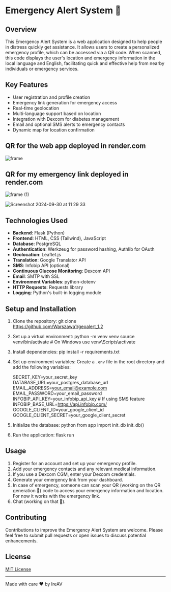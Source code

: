 # Emergency Alert System 🚨

## Overview
This Emergency Alert System is a web application designed to help people in distress quickly get assistance. It allows users to create a personalized emergency profile, which can be accessed via a QR code. When scanned, this code displays the user's location and emergency information in the local language and English, facilitating quick and effective help from nearby individuals or emergency services.

## Key Features
- User registration and profile creation
- Emergency link generation for emergency access
- Real-time geolocation
- Multi-language support based on location
- Integration with Dexcom for diabetes management
- Email and optional SMS alerts to emergency contacts
- Dynamic map for location confirmation


## QR for the web app deployed in render.com
   ![frame](https://github.com/user-attachments/assets/1ff94ab2-e0f3-4619-b896-bdbc53105b7a)

## QR for my emergency link deployed in render.com
   ![frame (1)](https://github.com/user-attachments/assets/bec77c41-947b-459d-938e-cc4eafc91d86)


![Screenshot 2024-09-30 at 11 29 33](https://github.com/user-attachments/assets/7cfaa1a3-e168-45b6-bdfc-ee77dd46432d)




## Technologies Used
- **Backend**: Flask (Python)
- **Frontend**: HTML, CSS (Tailwind), JavaScript
- **Database**: PostgreSQL
- **Authentication**: Werkzeug for password hashing, Authlib for OAuth
- **Geolocation**: Leaflet.js
- **Translation**: Google Translator API
- **SMS**: Infobip API (optional)
- **Continuous Glucose Monitoring**: Dexcom API
- **Email**: SMTP with SSL
- **Environment Variables**: python-dotenv
- **HTTP Requests**: Requests library
- **Logging**: Python's built-in logging module

## Setup and Installation
1. Clone the repository:
   git clone https://github.com/Warszawa1/geoalert_1.2
    
2. Set up a virtual environment:
   python -m venv venv
   source venv/bin/activate  # On Windows use venv\Scripts\activate
   
3. Install dependencies:
   pip install -r requirements.txt

4. Set up environment variables:
   Create a `.env` file in the root directory and add the following variables:

   SECRET_KEY=your_secret_key
   DATABASE_URL=your_postgres_database_url
   EMAIL_ADDRESS=your_email@example.com
   EMAIL_PASSWORD=your_email_password
   INFOBIP_API_KEY=your_infobip_api_key  # If using SMS feature
   INFOBIP_BASE_URL=https://api.infobip.com/
   GOOGLE_CLIENT_ID=your_google_client_id
   GOOGLE_CLIENT_SECRET=your_google_client_secret

5. Initialize the database:
   python
    from app import init_db
    init_db()

6. Run the application:
   flask run
   

## Usage
1. Register for an account and set up your emergency profile.
2. Add your emergency contacts and any relevant medical information.
3. If you use a Dexcom CGM, enter your Dexcom credentials.
4. Generate your emergency link from your dashboard.
5. In case of emergency, someone can scan your QR (working on the QR generation 🚧) code to access your emergency information and location. For now it works with the emergency link.   
6. Chat (working on that 🚧).

## Contributing
Contributions to improve the Emergency Alert System are welcome. Please feel free to submit pull requests or open issues to discuss potential enhancements.

## License
[MIT License](LICENSE)

---

Made with care ♥ by IreAV



